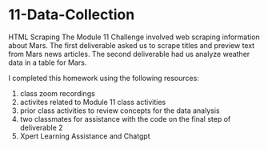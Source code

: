 # 11-Data-Collection
 HTML Scraping
The Module 11 Challenge involved web scraping information about Mars.  The first deliverable asked us to scrape titles and preview text from Mars news articles. The second deliverable had us analyze weather data in a table for Mars.

I completed this homework using the following resources:
1) class zoom recordings
2) activites related to Module 11 class activities
3) prior class activities to review concepts for the data analysis
4) two classmates for assistance with the code on the final step of deliverable 2
5) Xpert Learning Assistance and Chatgpt
